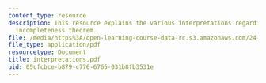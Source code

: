 ```yaml
---
content_type: resource
description: This resource explains the various interpretations regarding the first
  incompleteness theorem.
file: /media/https%3A/open-learning-course-data-rc.s3.amazonaws.com/24-242-logic-ii-spring-2004/05cfcbceb879c7766765031b8fb3531e_interpretations.pdf
file_type: application/pdf
resourcetype: Document
title: interpretations.pdf
uid: 05cfcbce-b879-c776-6765-031b8fb3531e
---
```

